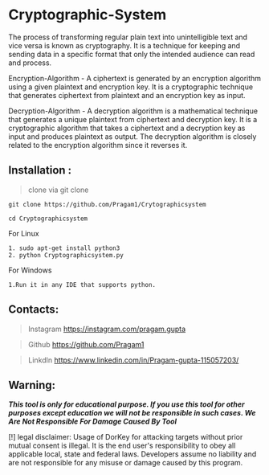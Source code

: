 # Cryptographic-System
The process of transforming regular plain text into unintelligible text and vice versa is known as cryptography. It is a technique for keeping and sending data in a specific format that only the intended audience can read and process.

Encryption-Algorithm - A ciphertext is generated by an encryption algorithm using a given plaintext and encryption key. It is a cryptographic technique that generates ciphertext from plaintext and an encryption key as input.

Decryption-Algorithm - A decryption algorithm is a mathematical technique that generates a unique plaintext from ciphertext and decryption key. It is a cryptographic algorithm that takes a ciphertext and a decryption key as input and produces plaintext as output. The decryption algorithm is closely related to the encryption algorithm since it reverses it.


## Installation :

>clone via git clone

```
git clone https://github.com/Pragam1/Crytographicsystem
```
```
cd Cryptographicsystem
```
For Linux
```
1. sudo apt-get install python3
2. python Cryptographicsystem.py
```
For Windows
```
1.Run it in any IDE that supports python.
```
## Contacts:

>Instagram
https://instagram.com/pragam.gupta

>Github
https://github.com/Pragam1

>LinkdIn
https://www.linkedin.com/in/Pragam-gupta-115057203/

## Warning:

***This tool is only for educational purpose. If you use this tool for other purposes except education we will not be responsible in such cases. We Are Not Responsible For Damage Caused By Tool***

[!] legal disclaimer: Usage of DorKey for attacking targets without prior mutual consent is illegal. It is the end user's responsibility to obey all applicable local, state and federal laws. Developers assume no liability and are not responsible for any misuse or damage caused by this program.
